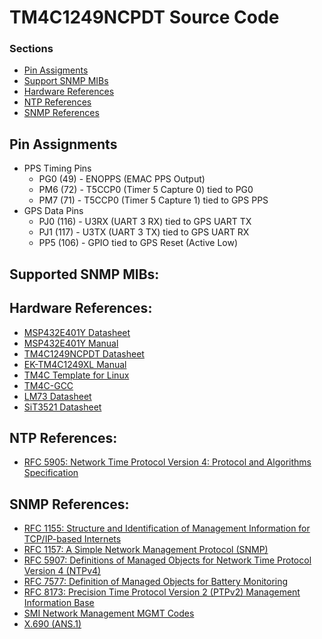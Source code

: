# TM4C1249NCPDT Source Code

### Sections

- [Pin Assigments](#pin-assignments)
- [Support SNMP MIBs](#supported-snmp-mibs)
- [Hardware References](#hardware-references)
- [NTP References](#ntp-references)
- [SNMP References](#snmp-references)

## Pin Assignments

- PPS Timing Pins
  - PG0 (49) - ENOPPS (EMAC PPS Output)
  - PM6 (72) - T5CCP0 (Timer 5 Capture 0) tied to PG0
  - PM7 (71) - T5CCP0 (Timer 5 Capture 1) tied to GPS PPS
- GPS Data Pins
  - PJ0 (116) - U3RX (UART 3 RX) tied to GPS UART TX
  - PJ1 (117) - U3TX (UART 3 TX) tied to GPS UART RX
  - PP5 (106) - GPIO tied to GPS Reset (Active Low)


## Supported SNMP MIBs:


## Hardware References:
- [MSP432E401Y Datasheet](../docs/msp432e401y.pdf)
- [MSP432E401Y Manual](../docs/slau723a.pdf)
- [TM4C1249NCPDT Datasheet](../docs/tm4c1294ncpdt.pdf)
- [EK-TM4C1249XL Manual](../docs/EK-TM4C1249XL.pdf)
- [TM4C Template for Linux](https://github.com/shawn-dsilva/tm4c-linux-template)
- [TM4C-GCC](https://github.com/martinjaros/tm4c-gcc)
- [LM73 Datasheet](../docs/lm73.pdf)
- [SiT3521 Datasheet](../docs/SiT3521.pdf)

## NTP References:
- [RFC 5905: Network Time Protocol Version 4: Protocol and Algorithms Specification](https://www.ietf.org/rfc/rfc5905.html)

## SNMP References:
- [RFC 1155: Structure and Identification of Management Information for TCP/IP-based Internets](https://www.ietf.org/rfc/rfc1155.html)
- [RFC 1157: A Simple Network Management Protocol (SNMP)](https://www.ietf.org/rfc/rfc1157.html)
- [RFC 5907: Definitions of Managed Objects for Network Time Protocol Version 4 (NTPv4)](https://www.ietf.org/rfc/rfc5907.html)
- [RFC 7577: Definition of Managed Objects for Battery Monitoring](https://www.ietf.org/rfc/rfc7577.html)
- [RFC 8173: Precision Time Protocol Version 2 (PTPv2) Management Information Base](https://www.ietf.org/rfc/rfc8173.html)
- [SMI Network Management MGMT Codes](https://www.iana.org/assignments/smi-numbers/smi-numbers.xhtml#smi-numbers-2)
- [X.690 (ANS.1)](../docs/T-REC-X.690-202102-I.pdf)

